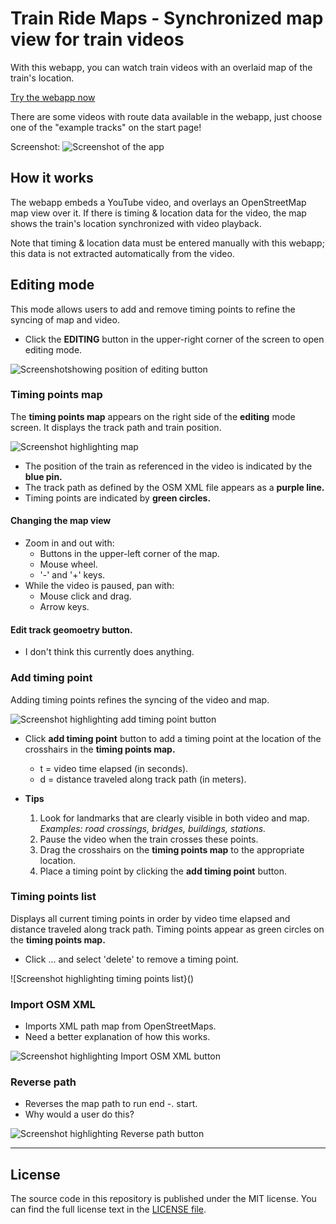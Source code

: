 # Train Ride Maps - Synchronized map view for train videos

With this webapp, you can watch train videos with an overlaid map of the train's location.

[Try the webapp now](https://train-ride-maps.lehnerpat.com/)

There are some videos with route data available in the webapp, just choose one of the "example tracks" on the start page!

Screenshot:
![Screenshot of the app](doc/assets/demo_screenshot.jpg)

## How it works

The webapp embeds a YouTube video, and overlays an OpenStreetMap map view over it. If there is timing & location data for the video, the map shows the train's location synchronized with video playback.

Note that timing & location data must be entered manually with this webapp; this data is not extracted automatically from the video.

## Editing mode
This mode allows users to add and remove timing points to refine the syncing of map and video.
- Click the **EDITING** button in the upper-right corner of the screen to open editing mode.

![Screenshotshowing position of editing button]()

### Timing points map
The **timing points map** appears on the right side of the **editing** mode screen. It displays the track path and train position.

![Screenshot highlighting map]()

- The position of the train as referenced in the video is indicated by the **blue pin.**
- The track path as defined by the OSM XML file appears as a **purple line.**
- Timing points are indicated by **green circles.**

#### Changing the map view
- Zoom in and out with:
  - Buttons in the upper-left corner of the map.
  - Mouse wheel.
  - '-' and '+' keys.
- While the video is paused, pan with:
  - Mouse click and drag.
  - Arrow keys. 

#### Edit track geomoetry button. 
- I don't think this currently does anything.

### Add timing point
Adding timing points refines the syncing of the video and map.

![Screenshot highlighting add timing point button]()

- Click **add timing point** button to add a timing point at the location of the crosshairs in the **timing points map.**
  - t = video time elapsed (in seconds).
  - d = distance traveled along track path (in meters).

- **Tips**
  1. Look for landmarks that are clearly visible in both video and map. *Examples: road crossings, bridges, buildings, stations.*
  2. Pause the video when the train crosses these points.
  3. Drag the crosshairs on the **timing points map** to the appropriate location.
  4. Place a timing point by clicking the **add timing point** button.

### Timing points list
Displays all current timing points in order by video time elapsed and distance traveled along track path. Timing points appear as green circles on the **timing points map.**
- Click ... and select 'delete' to remove a timing point.

![Screenshot highlighting timing points list}()


### Import OSM XML
- Imports XML path map from OpenStreetMaps.
- Need a better explanation of how this works. 

![Screenshot highlighting Import OSM XML button]()

### Reverse path
- Reverses the map path to run end -. start.
- Why would a user do this?

![Screenshot highlighting Reverse path button]()

---

## License

The source code in this repository is published under the MIT license. You can find the full license text in the [LICENSE file](LICENSE).
